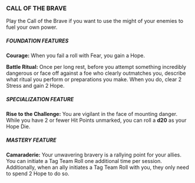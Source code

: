 ### CALL OF THE BRAVE
Play the Call of the Brave if you want to use the might of your enemies to fuel your own power.

##### FOUNDATION FEATURES
**Courage:** When you fail a roll with Fear, you gain a Hope.  

**Battle Ritual:** Once per long rest, before you attempt something incredibly dangerous or face off against a foe who clearly outmatches you, describe what ritual you perform or preparations you make. When you do, clear 2 Stress and gain 2 Hope.  

##### SPECIALIZATION FEATURE
**Rise to the Challenge:** You are vigilant in the face of mounting danger. While you have 2 or fewer Hit Points unmarked, you can roll a **d20** as your Hope Die.  

##### MASTERY FEATURE
**Camaraderie:** Your unwavering bravery is a rallying point for your allies. You can initiate a Tag Team Roll one additional time per session. Additionally, when an ally initiates a Tag Team Roll with you, they only need to spend 2 Hope to do so.  